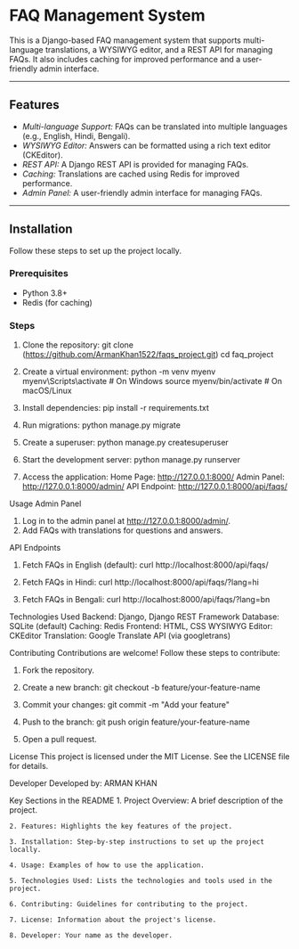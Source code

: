 # FAQ Management System

This is a Django-based FAQ management system that supports multi-language translations, a WYSIWYG editor, and a REST API for managing FAQs. It also includes caching for improved performance and a user-friendly admin interface.

---

## Features

- _Multi-language Support:_ FAQs can be translated into multiple languages (e.g., English, Hindi, Bengali).
- _WYSIWYG Editor:_ Answers can be formatted using a rich text editor (CKEditor).
- _REST API:_ A Django REST API is provided for managing FAQs.
- _Caching:_ Translations are cached using Redis for improved performance.
- _Admin Panel:_ A user-friendly admin interface for managing FAQs.

---

## Installation

Follow these steps to set up the project locally.

### Prerequisites

- Python 3.8+
- Redis (for caching)

### Steps

1. Clone the repository:
   git clone (https://github.com/ArmanKhan1522/faqs_project.git)
   cd faq_project

2. Create a virtual environment:
   python -m venv myenv
   myenv\Scripts\activate # On Windows
   source myenv/bin/activate # On macOS/Linux

3. Install dependencies:
   pip install -r requirements.txt

4. Run migrations:
   python manage.py migrate

5. Create a superuser:
   python manage.py createsuperuser

6. Start the development server:
   python manage.py runserver

7. Access the application:
   Home Page: http://127.0.0.1:8000/
   Admin Panel: http://127.0.0.1:8000/admin/
   API Endpoint: http://127.0.0.1:8000/api/faqs/

Usage
Admin Panel

1. Log in to the admin panel at http://127.0.0.1:8000/admin/.
2. Add FAQs with translations for questions and answers.

API Endpoints

1. Fetch FAQs in English (default):
   curl http://localhost:8000/api/faqs/

2. Fetch FAQs in Hindi:
   curl http://localhost:8000/api/faqs/?lang=hi

3. Fetch FAQs in Bengali:
   curl http://localhost:8000/api/faqs/?lang=bn

Technologies Used
Backend: Django, Django REST Framework
Database: SQLite (default)
Caching: Redis
Frontend: HTML, CSS
WYSIWYG Editor: CKEditor
Translation: Google Translate API (via googletrans)

Contributing
Contributions are welcome! Follow these steps to contribute:

1. Fork the repository.
2. Create a new branch:
   git checkout -b feature/your-feature-name

3. Commit your changes:
   git commit -m "Add your feature"

4. Push to the branch:
   git push origin feature/your-feature-name

5. Open a pull request.

License
This project is licensed under the MIT License. See the LICENSE file for details.

Developer
Developed by: ARMAN KHAN

Key Sections in the README 1. Project Overview: A brief description of the project.

    2. Features: Highlights the key features of the project.

    3. Installation: Step-by-step instructions to set up the project locally.

    4. Usage: Examples of how to use the application.

    5. Technologies Used: Lists the technologies and tools used in the project.

    6. Contributing: Guidelines for contributing to the project.

    7. License: Information about the project's license.

    8. Developer: Your name as the developer.
